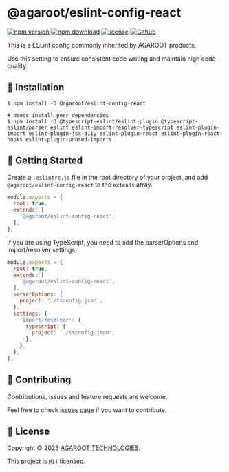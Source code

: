 # @agaroot/eslint-config-react

[![npm version](https://badge.fury.io/js/@agaroot%2Feslint-config-react.svg)](https://www.npmjs.com/package/@agaroot/eslint-config-react)
[![npm download](https://img.shields.io/npm/dm/@agaroot/eslint-config-react.svg)](https://www.npmjs.com/package/@agaroot/eslint-config-react)
[![license](https://img.shields.io/badge/License-MIT-green.svg)](https://github.com/agaroot-technologies/eslint-config/blob/main/packages/react/LICENSE)
[![Github](https://img.shields.io/github/followers/agaroot-technologies?label=Follow&logo=github&style=social)](https://github.com/orgs/agaroot-technologies/followers)

This is a ESLint config commonly inherited by AGAROOT products.

Use this setting to ensure consistent code writing and maintain high code quality.

## 🚀 Installation

```shell
$ npm install -D @agaroot/eslint-config-react

# Needs install peer dependencies
$ npm install -D @typescript-eslint/eslint-plugin @typescript-eslint/parser eslint eslint-import-resolver-typescript eslint-plugin-import eslint-plugin-jsx-a11y eslint-plugin-react eslint-plugin-react-hooks eslint-plugin-unused-imports
```

## 👏 Getting Started

Create a `.eslintrc.js` file in the root directory of your project, and add `@agaroot/eslint-config-react` to the `extends` array.

```js
module.exports = {
  root: true,
  extends: [
    '@agaroot/eslint-config-react',
  ],
};
```

If you are using TypeScript, you need to add the parserOptions and import/resolver settings.

```js
module.exports = {
  root: true,
  extends: [
    '@agaroot/eslint-config-react',
  ],
  parserOptions: {
    project: './tsconfig.json',
  },
  settings: {
    'import/resolver': {
      typescript: {
        project: './tsconfig.json',
      },
    },
  },
};
```

## 🤝 Contributing

Contributions, issues and feature requests are welcome.

Feel free to check [issues page](https://github.com/agaroot-technologies/eslint-config/issues) if you want to contribute.

## 📝 License

Copyright © 2023 [AGAROOT TECHNOLOGIES](https://tech.agaroot.co.jp/).

This project is [```MIT```](https://github.com/agaroot-technologies/eslint-config/blob/main/packages/react/LICENSE) licensed.
